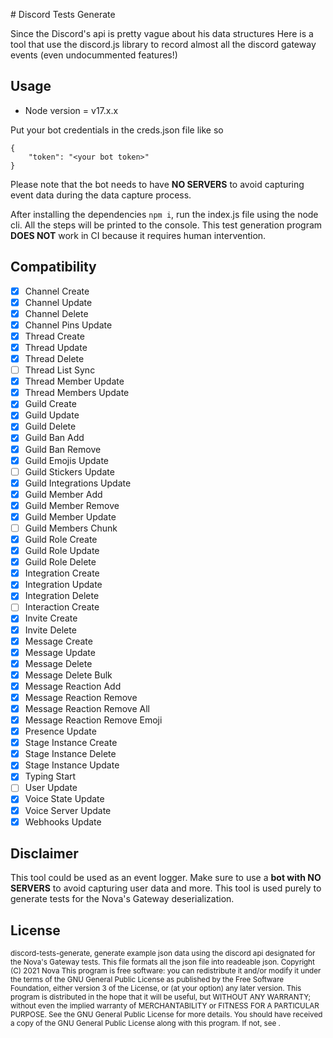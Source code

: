 # Discord Tests Generate

Since the Discord's api is pretty vague about his data structures
Here is a tool that use the discord.js library to record almost all the
discord gateway events (even undocummented features!)

## Usage

* Node version = v17.x.x

Put your bot credentials in the creds.json file like so

```
{
    "token": "<your bot token>"
}
```

Please note that the bot needs to have **NO SERVERS** to avoid capturing event data
during the data capture process.

After installing the dependencies `npm i`, run the index.js file using the node cli.
All the steps will be printed to the console. This test generation program **DOES NOT** work in
CI because it requires human intervention.

## Compatibility

- [x] Channel Create	       
- [x] Channel Update
- [x] Channel Delete
- [x] Channel Pins Update
- [x] Thread Create
- [x] Thread Update
- [x] Thread Delete
- [ ] Thread List Sync
- [x] Thread Member Update
- [x] Thread Members Update
- [x] Guild Create
- [x] Guild Update	            
- [x] Guild Delete
- [x] Guild Ban Add
- [x] Guild Ban Remove
- [x] Guild Emojis Update
- [ ] Guild Stickers Update
- [x] Guild Integrations Update
- [x] Guild Member Add
- [x] Guild Member Remove
- [x] Guild Member Update
- [ ] Guild Members Chunk
- [x] Guild Role Create
- [x] Guild Role Update
- [x] Guild Role Delete
- [x] Integration Create
- [x] Integration Update
- [x] Integration Delete
- [ ] Interaction Create
- [x] Invite Create
- [x] Invite Delete
- [x] Message Create
- [x] Message Update
- [x] Message Delete
- [x] Message Delete Bulk
- [x] Message Reaction Add
- [x] Message Reaction Remove
- [x] Message Reaction Remove All
- [x] Message Reaction Remove Emoji
- [x] Presence Update
- [x] Stage Instance Create
- [x] Stage Instance Delete
- [x] Stage Instance Update
- [x] Typing Start
- [ ] User Update
- [x] Voice State Update
- [x] Voice Server Update
- [x] Webhooks Update

## Disclaimer

This tool could be used as an event logger. Make sure to use a **bot with NO SERVERS** to avoid capturing user data and more. This tool is used purely to generate tests for the Nova's Gateway deserialization. 

## License

<sub>
discord-tests-generate, generate example json data using the discord
api designated for the Nova's Gateway tests.
This file formats all the json file into readeable json.
</sub>
<sub>
Copyright (C) 2021  Nova
This program is free software: you can redistribute it and/or modify
it under the terms of the GNU General Public License as published by
the Free Software Foundation, either version 3 of the License, or
(at your option) any later version.
</sub>
<sub>
This program is distributed in the hope that it will be useful,
but WITHOUT ANY WARRANTY; without even the implied warranty of
MERCHANTABILITY or FITNESS FOR A PARTICULAR PURPOSE.  See the
GNU General Public License for more details.
</sub>
<sub>
You should have received a copy of the GNU General Public License
along with this program.  If not, see <https://www.gnu.org/licenses/>.
</sub>